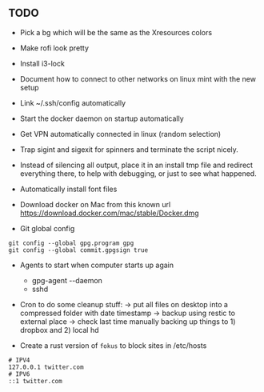 TODO
---

- Pick a bg which will be the same as the Xresources colors
- Make rofi look pretty
- Install i3-lock
- Document how to connect to other networks on linux mint with the new setup
- Link ~/.ssh/config automatically
- Start the docker daemon on startup automatically
- Get VPN automatically connected in linux (random selection)
- Trap sigint and sigexit for spinners and terminate the script nicely.
- Instead of silencing all output, place it in an install tmp file and redirect everything there,
  to help with debugging, or just to see what happened.
- Automatically install font files
- Download docker on Mac from this known url https://download.docker.com/mac/stable/Docker.dmg

- Git global config

```
git config --global gpg.program gpg
git config --global commit.gpgsign true
```

- Agents to start when computer starts up again
    - gpg-agent --daemon
    - sshd

- Cron to do some cleanup stuff:
  -> put all files on desktop into a compressed folder with date timestamp
  -> backup using restic to external place
  -> check last time manually backing up things to 1) dropbox and 2) local hd

- Create a rust version of `fokus` to block sites in /etc/hosts

```
# IPV4
127.0.0.1 twitter.com
# IPV6
::1 twitter.com
```
